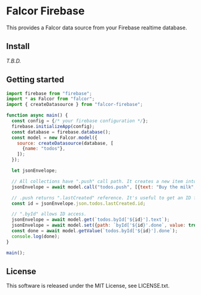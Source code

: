 # Falcor Firebase
This provides a Falcor data source from your Firebase realtime database.

## Install
*T.B.D.*

## Getting started

```javascript
import firebase from "firebase";
import * as Falcor from "falcor";
import { createDatasource } from "falcor-firebase";

function async main() {
  const config = {/* your firebase configuration */};
  firebase.initializeApp(config);
  const database = firebase.database();
  const model = new Falcor.model({
    source: createDatasource(database, [
      {name: "todos"},
    ]);
  });

  let jsonEnvelope;

  // All collections have ".push" call path. It creates a new item into the collection.
  jsonEnvelope = await model.call("todos.push", [{text: "Buy the milk", done: false}], ["id"]);

  // .push returns ".lastCreated" reference. It's useful to get an ID field of the created item.
  const id = jsonEnvelope.json.todos.lastCreated.id;

  // ".byId" allows ID access.
  jsonEnvelope = await model.get(`todos.byId['${id}'].text`);
  jsonEnvelope = await model.set({path: `byId['${id}'.done`, value: true});
  const done = await model.getValue(`todos.byId['${id}'].done`);
  console.log(done);
}

main();
```

## License
This software is released under the MIT License, see LICENSE.txt.

